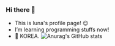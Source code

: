 ### Hi there 👋

- This is luna's profile page! :wink:
- I’m learning programming stuffs now!
- :round_pushpin: KOREA. 
![Anurag's GitHub stats](https://github-readme-stats.vercel.app/api?username=luna-jy&theme=nord_icons=true)

<!--
**luna-jy/luna-jy** is a ✨ _special_ ✨ repository because its `README.md` (this file) appears on your GitHub profile.

Here are some ideas to get you started:

- 🔭 I’m currently working on ...
- 🌱 I’m currently learning ...
- 👯 I’m looking to collaborate on ...
- 🤔 I’m looking for help with ...
- 💬 Ask me about ...
- 📫 How to reach me: ...
- 😄 Pronouns: ...
- ⚡ Fun fact: ...
-->

